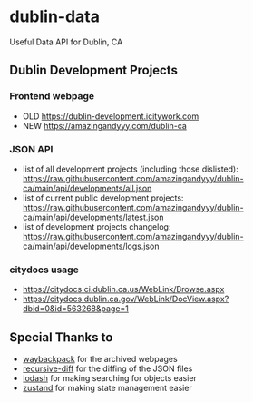 # dublin-data

Useful Data API for Dublin, CA

## Dublin Development Projects

### Frontend webpage
- OLD https://dublin-development.icitywork.com
- NEW https://amazingandyyy.com/dublin-ca

### JSON API

- list of all development projects (including those dislisted): https://raw.githubusercontent.com/amazingandyyy/dublin-ca/main/api/developments/all.json
- list of current public development projects: https://raw.githubusercontent.com/amazingandyyy/dublin-ca/main/api/developments/latest.json
- list of development projects changelog: https://raw.githubusercontent.com/amazingandyyy/dublin-ca/main/api/developments/logs.json

### citydocs usage

- https://citydocs.ci.dublin.ca.us/WebLink/Browse.aspx
- https://citydocs.dublin.ca.gov/WebLink/DocView.aspx?dbid=0&id=563268&page=1

## Special Thanks to

- [waybackpack](https://github.com/jsvine/waybackpack) for the archived webpages
- [recursive-diff](https://www.npmjs.com/package/recursive-diff) for the diffing of the JSON files
- [lodash](https://lodash.com/) for making searching for objects easier
- [zustand](https://github.com/pmndrs/zustand) for making state management easier
